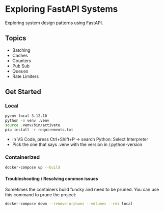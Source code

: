 # Exploring FastAPI Systems

Exploring system design patterns using FastAPI.

## Topics
- Batching
- Caches
- Counters
- Pub Sub
- Queues
- Rate Limiters

## Get Started
### Local
```bash
pyenv local 3.12.10
python -m venv .venv
source .venv/bin/activate
pip install -r requirements.txt
```
- in VS Code, press Ctrl+Shift+P -> search Python: Select Interpreter
- Pick the one that says .venv with the version in /.python-version

### Containerized
```bash
docker-compose up --build
```

#### Troubleshooting / Resolving common issues
Sometimes the containers build funcky and need to be pruned. You can use this command to prune the project:

```bash
docker-compose down --remove-orphans --volumes --rmi local
```